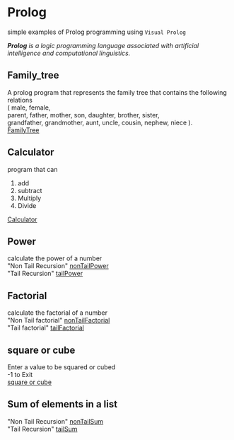 # Prolog

simple examples of Prolog programming using `Visual Prolog`

***Prolog** is a logic programming language associated with artificial intelligence and computational linguistics.*
## Family_tree 

A prolog program that represents the family tree that contains the following relations   
 ( male, female,  
 parent, father, mother, son, daughter, brother, sister,   
 grandfather, grandmother, aunt, uncle, cousin, nephew, niece ).  
  [FamilyTree](https://github.com/saraatq/Prolog/blob/main/FamilyTree.pro)
  
  
## Calculator

program that can 
1. add
2. subtract
3. Multiply
4. Divide  

[Calculator](https://github.com/saraatq/Prolog/blob/main/Calculator.pro)

## Power
 calculate the power of a number  
 "Non Tail Recursion" [nonTailPower](https://github.com/saraatq/Prolog/blob/main/Power-NonTailtail-.pro)  
 "Tail Recursion" [tailPower]()
 
 ## Factorial
 calculate the factorial of a number  
 "Non Tail factorial" [nonTailFactorial](https://github.com/saraatq/Prolog/blob/main/Factorial-NonTail-.pro)  
 "Tail factorial" [tailFactorial](https://github.com/saraatq/Prolog/blob/main/Factorial-Tail-.pro)  
 
 ## square or cube
 Enter a value to be squared or cubed  
 -1 to Exit  
 [square or cube](https://github.com/saraatq/Prolog/blob/main/SorC.pro)
 
 ## Sum of elements in a list   
 "Non Tail Recursion" [nonTailSum](https://github.com/saraatq/Prolog/blob/main/SumNonTail.pro)  
 "Tail Recursion" [tailSum](https://github.com/saraatq/Prolog/blob/main/SumTail.pro)
